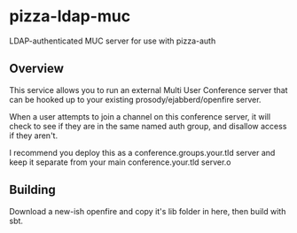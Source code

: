 # pizza-ldap-muc

LDAP-authenticated MUC server for use with pizza-auth

## Overview

This service allows you to run an external Multi User Conference server that can be hooked up to your existing prosody/ejabberd/openfire server.

When a user attempts to join a channel on this conference server, it will check to see if they are in the same named auth group, and disallow access if they aren't.

I recommend you deploy this as a conference.groups.your.tld server and keep it separate from your main conference.your.tld server.o

## Building

Download a new-ish openfire and copy it's lib folder in here, then build with sbt.